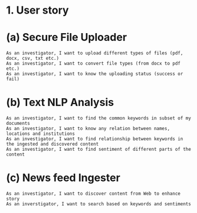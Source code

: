 

# 1. User story 
 # (a) Secure File Uploader
    As an investigator, I want to upload different types of files (pdf, docx, csv, txt etc.)
    As an investigator, I want to convert file types (from docx to pdf etc.) 
    As an investigator, I want to know the uploading status (success or fail) 
 # (b) Text NLP Analysis
    As an investigator, I want to find the common keywords in subset of my documents 
    As an investigator, I want to know any relation between names, locations and institutions
    As an investigator, I want to find relationship between keywords in the ingested and discovered content
    As an investigator, I want to find sentiment of different parts of the content
 # (c) News feed Ingester
    As an investigator, I want to discover content from Web to enhance story 
    As an inverstigator, I want to search based on keywords and sentiments
   


